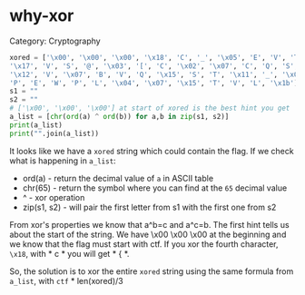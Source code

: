 # why-xor

Category: Cryptography

```python
xored = ['\x00', '\x00', '\x00', '\x18', 'C', '_', '\x05', 'E', 'V', 'T', 'F', 'U', 'R', 'B', '_', 'U', 'G', '_', 'V', 
'\x17', 'V', 'S', '@', '\x03', '[', 'C', '\x02', '\x07', 'C', 'Q', 'S', 'M', '\x02', 'P', 'M', '_', 'S', 
'\x12', 'V', '\x07', 'B', 'V', 'Q', '\x15', 'S', 'T', '\x11', '_', '\x05', 'A', 'P', '\x02', '\x17', 'R', 'Q', 'L', '\x04', 
'P', 'E', 'W', 'P', 'L', '\x04', '\x07', '\x15', 'T', 'V', 'L', '\x1b']
s1 = ""
s2 = ""
# ['\x00', '\x00', '\x00'] at start of xored is the best hint you get
a_list = [chr(ord(a) ^ ord(b)) for a,b in zip(s1, s2)]
print(a_list)
print("".join(a_list))
```

It looks like we have a `xored` string which could contain the flag.
If we check what is happening in `a_list`:
- ord(a) - return the decimal value of `a` in ASCII table
- chr(65) - return the symbol where you can find at the `65` decimal value
- ^ - xor operation
- zip(s1, s2) - will pair the first letter from s1 with the first one from s2

From xor's properties we know that a^b=c and a^c=b. The first hint tells us about the start of the string.
We have \x00 \x00 \x00 at the beginning and we know that the flag must start with ctf.
If you xor the fourth character, `\x18`, with * c * you will get * { *. 

So, the solution is to xor the entire `xored` string using the same formula from `a_list`, with `ctf` * len(xored)/3